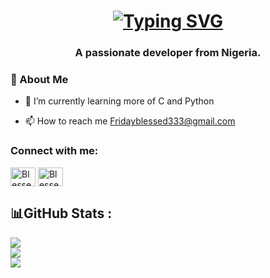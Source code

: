 



<h1 align="center"> <a href="https://git.io/typing-svg"><img src="https://readme-typing-svg.demolab.com?font=Fira+Code&size=30&pause=1000&color=1363DF&multiline=true&width=600&lines=Hi,+👋🏽+I'm+Friday+Blessed." alt="Typing SVG" /></a></h1>
<h3 align="center">A passionate  developer from Nigeria.</h3>


### 🙋 About Me

- 🌱 I’m currently learning more of C and Python

- 📫 How to reach me Fridayblessed333@gmail.com





<h3 align="left">Connect with me:</h3>
<p align="left">

<a href="https://twitter.com/Chigozirim__1" target="blank"><img align="center" src="https://raw.githubusercontent.com/rahuldkjain/github-profile-readme-generator/master/src/images/icons/Social/twitter.svg" alt="Blessedfriday007" height="30" width="40" /></a>
<a href="https://linkedin.com/in/friday-blessed-34a026262" target="blank"><img align="center" src="https://raw.githubusercontent.com/rahuldkjain/github-profile-readme-generator/master/src/images/icons/Social/linked-in-alt.svg" alt="Blessedfriday007" height="30" width="40" /></a>
</p>


## 📊GitHub Stats :
![](https://github-readme-stats.vercel.app/api?username=Blessedfriday007&theme=highcontrast&hide_border=false&include_all_commits=true&count_private=false)<br/>
![](https://github-readme-streak-stats.herokuapp.com/?user=Blessedfriday007&theme=highcontrast&hide_border=false)<br/>
![](https://github-readme-stats.vercel.app/api/top-langs/?username=Blessedfriday007&theme=highcontrast&hide_border=false&include_all_commits=true&count_private=false&layout=compact)
